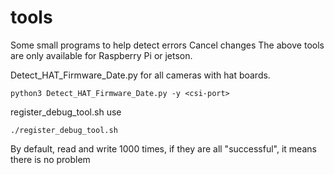 # tools
Some small programs to help detect errors
Cancel changes
The above tools are only available for Raspberry Pi or jetson.  
  

Detect_HAT_Firmware_Date.py for all cameras with hat boards.  
```
python3 Detect_HAT_Firmware_Date.py -y <csi-port>
```

register_debug_tool.sh use
```
./register_debug_tool.sh
```
By default, read and write 1000 times, if they are all "successful", it means there is no problem